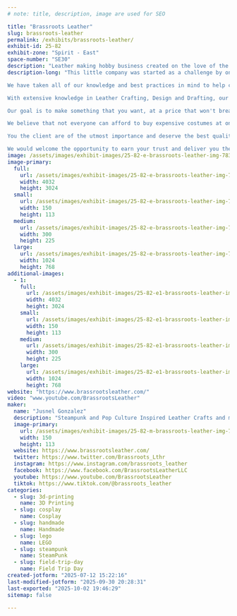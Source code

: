```yaml
---
# note: title, description, image are used for SEO

title: "Brassroots Leather"
slug: brassroots-leather
permalink: /exhibits/brassroots-leather/
exhibit-id: 25-82
exhibit-zone: "Spirit - East"
space-number: "SE30"
description: "Leather making hobby business created on the love of the steampunk that now includes pop culture."
description-long: "This little company was started as a challenge by one of our friends that told us that a hobby can pay off with a little hard work.  A top hat was the inspiration that let us know that as long as it is in your mind, your hands can create it someday.

We have taken all of our knowledge and best practices in mind to help create objects that will be appeasing and of great quality. 

With extensive knowledge in Leather Crafting, Design and Drafting, our planning phase covers all the details so later on we know what to do and get it completed with less waste, faster. 

Our goal is to make something that you want, at a price that won't break the bank.  If the budget is limited, we make a piece in parts so that the end result will be larger, better and easier to afford and offer a payment plan also. 

We believe that not everyone can afford to buy expensive costumes at one time. Our goal is to make it so that our planning with you, will bring together smaller, less expensive pieces purchased a little at a time will end up as a complete package. So we work closely with the client to keep everything looking uniform and matching what they already have.

You the client are of the utmost importance and deserve the best quality.  Our entire team, and network of builders are committed to meeting those needs. As a result, a high percentage of our business is from repeat customers and many new referrals. 

We would welcome the opportunity to earn your trust and deliver you the best service in this growing business that builds in a simple garage."
image: /assets/images/exhibit-images/25-82-e-brassroots-leather-img-7830-300x225.jpeg
image-primary: 
  full:
    url: /assets/images/exhibit-images/25-82-e-brassroots-leather-img-7830-full.jpeg
    width: 4032
    height: 3024
  small:
    url: /assets/images/exhibit-images/25-82-e-brassroots-leather-img-7830-150x113.jpeg
    width: 150
    height: 113
  medium:
    url: /assets/images/exhibit-images/25-82-e-brassroots-leather-img-7830-300x225.jpeg
    width: 300
    height: 225
  large:
    url: /assets/images/exhibit-images/25-82-e-brassroots-leather-img-7830-1024x768.jpeg
    width: 1024
    height: 768
additional-images: 
  - 1:
    full:
      url: /assets/images/exhibit-images/25-82-e1-brassroots-leather-img-7831-full.jpeg
      width: 4032
      height: 3024
    small:
      url: /assets/images/exhibit-images/25-82-e1-brassroots-leather-img-7831-150x113.jpeg
      width: 150
      height: 113
    medium:
      url: /assets/images/exhibit-images/25-82-e1-brassroots-leather-img-7831-300x225.jpeg
      width: 300
      height: 225
    large:
      url: /assets/images/exhibit-images/25-82-e1-brassroots-leather-img-7831-1024x768.jpeg
      width: 1024
      height: 768
website: "https://www.brassrootsleather.com/"
video: "www.youtube.com/BrassrootsLeather"
maker: 
  name: "Jusnel Gonzalez"
  description: "Steampunk and Pop Culture Inspired Leather Crafts and more."
  image-primary:
    url: /assets/images/exhibit-images/25-82-m-brassroots-leather-img-7824-150x113.jpeg
    width: 150
    height: 113
  website: https://www.brassrootsleather.com/
  twitter: https://www.twitter.com/Brassroots_Lthr
  instagram: https://www.instagram.com/brassroots_leather
  facebook: https://www.facebook.com/BrassrootsLeatherLLC
  youtube: https://www.youtube.com/BrassrootsLeather
  tiktok: https://www.tiktok.com/@brassroots_leather
categories: 
  - slug: 3d-printing
    name: 3D Printing
  - slug: cosplay
    name: Cosplay
  - slug: handmade
    name: Handmade
  - slug: lego
    name: LEGO
  - slug: steampunk
    name: SteamPunk
  - slug: field-trip-day
    name: Field Trip Day
created-jotform: "2025-07-12 15:22:16"
last-modified-jotform: "2025-09-30 20:28:31"
last-exported: "2025-10-02 19:46:29"
sitemap: false

---
```

